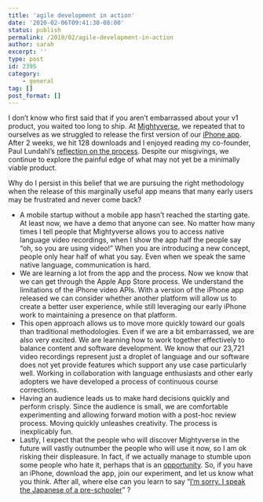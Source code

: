 ```yaml
---
title: 'agile development in action'
date: '2010-02-06T09:41:30-08:00'
status: publish
permalink: /2010/02/agile-development-in-action
author: sarah
excerpt: ''
type: post
id: 2395
category:
    - general
tag: []
post_format: []
---
```

I don’t know who first said that if you aren’t embarrassed about your v1 product, you waited too long to ship. At [Mightyverse](https://www.mightyverse.com), we repeated that to ourselves as we struggled to release the first version of our [iPhone app](http://itunes.apple.com/us/app/mightyverse/id345713026?mt=8). After 2 weeks, we hit 128 downloads and I enjoyed reading my co-founder, Paul Lundahl’s [reflection on the process](http://blog.mightyverse.com/2010/02/mightyverse-iphone-app-hits-128-downloads/). Despite our misgivings, we continue to explore the painful edge of what may not yet be a minimally viable product.

Why do I persist in this belief that we are pursuing the right methodology when the release of this marginally useful app means that many early users may be frustrated and never come back?

- A mobile startup without a mobile app hasn’t reached the starting gate. At least now, we have a demo that anyone can see. No matter how many times I tell people that Mightyverse allows you to access native language video recordings, when I show the app half the people say “oh, so you are using video!” When you are introducing a new concept, people only hear half of what you say. Even when we speak the same native language, communication is hard.
- We are learning a lot from the app and the process. Now we know that we can get through the Apple App Store process. We understand the limitations of the iPhone video APIs. With a version of the iPhone app released we can consider whether another platform will allow us to create a better user experience, while still leveraging our early iPhone work to maintaining a presence on that platform.
- This open approach allows us to move more quickly toward our goals than traditional methodologies. Even if we are a bit embarrassed, we are also very excited. We are learning how to work together effectively to balance content and software development. We know that our 23,721 video recordings represent just a droplet of language and our software does not yet provide features which support any use case particularly well. Working in collaboration with language enthusiasts and other early adopters we have developed a process of continuous course corrections.
- Having an audience leads us to make hard decisions quickly and perform crisply. Since the audience is small, we are comfortable experimenting and allowing forward motion with a post-hoc review process. Moving quickly unleashes creativity. The process is inexplicably fun.
- Lastly, I expect that the people who will discover Mightyverse in the future will vastly outnumber the people who will use it now, so I am ok risking their displeasure. In fact, if we actually manage to stumble upon some people who hate it, perhaps that is an [opportunity](http://500hats.typepad.com/500blogs/2010/02/with-apologies-to-kathy-sierra.html).
So, if you have an iPhone, download the app, join our experiment, and let us know what you think. After all, where else can you learn to say “[I’m sorry. I speak the Japanese of a pre-schooler](https://www.mightyverse.com/media/62d26c96-5955-46f5-89ab-18e98db7755c)” ?